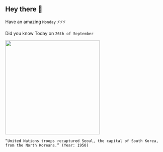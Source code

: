## Hey there 👋
Have an amazing `Monday` ⚡⚡⚡

Did you know Today on `26th of September`
 
 [<img src="https://3.bp.blogspot.com/-6woK4lkrvy8/WlhHVK1fGDI/AAAAAAAAPBw/aVnIzCf0XSA8WD12nrSGt44_F9_ctP0dQCLcBGAs/s1600/Korean_War_in_pictures%2B%25289%2529.jpg" width="300" />](https://www.history.com/this-day-in-history/u-s-forces-land-at-inchon#:~:text=By%20the%20early%20evening%2C%20the,to%20the%20communists%20in%20June.&text=forces%20in%20Korea.) 
 ```
“United Nations troops recaptured Seoul, the capital of South Korea, from the North Koreans.” (Year: 1950)
```
